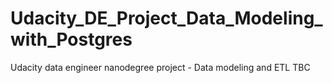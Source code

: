 # Udacity_DE_Project_Data_Modeling_with_Postgres
Udacity data engineer nanodegree project - Data modeling and ETL
TBC
